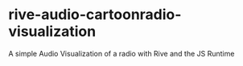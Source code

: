 # rive-audio-cartoonradio-visualization
A simple Audio Visualization of a radio with Rive and the JS Runtime
